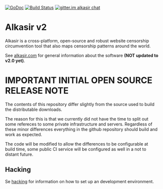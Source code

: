 [![GoDoc](https://godoc.org/github.com/alkasir/alkasir?status.svg)](https://godoc.org/github.com/alkasir/alkasir) [![Build Status](https://drone-alkasir.23c.se/api/badges/alkasir/alkasir/status.svg)](https://drone-alkasir.23c.se/alkasir/alkasir) [![gitter.im alkasir chat](https://badges.gitter.im/alkasir/alkasir.svg)](https://gitter.im/alkasir/alkasir?utm_source=badge&utm_medium=badge&utm_campaign=pr-badge&utm_content=badge)

# Alkasir v2

Alkasir is a cross-platform, open-source and robust website censorship
circumvention tool that also maps censorship patterns around the world.

See [alkasir.com](https://alkasir.com) for general information about the
software **(NOT updated to v2.0 yet)**.

# IMPORTANT INITIAL OPEN SOURCE RELEASE NOTE

The contents of this repository differ slightly from the source used to build
the distributable downloads.

The reason for this is that we currently did not have the time to split out
some refereces to some private infrastructure and servers. Regardless of these
minor differences everything in the github repository should build and work as
expected.

The code will be modified to allow the differences to be configurable at build
time, some public CI service will be configured as well in a not to distant
future.

## Hacking

Se [hacking](hacking.md) for information on how to set up an development environment.
